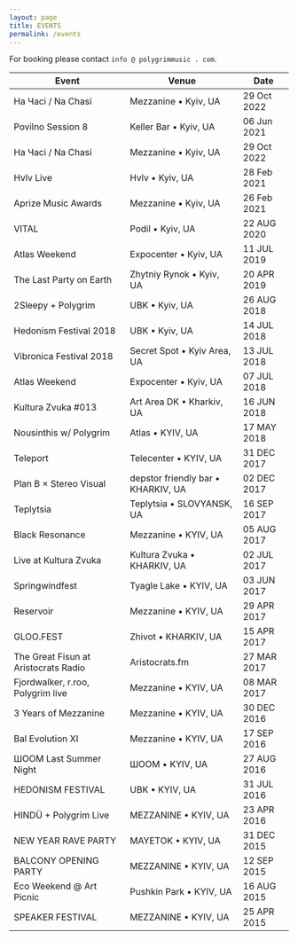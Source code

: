 ```yaml
---
layout: page
title: EVENTS
permalink: /events
---
```


For booking please contact `info @ polygrimmusic . com`.

| Event | Venue | Date |
| ----- | ----- | ---- |
| На Часі / Na Chasi | Mezzanine • Kyiv, UA | 29 Oct 2022 |
| Povilno Session 8 | Keller Bar • Kyiv, UA | 06 Jun 2021 |
| На Часі / Na Chasi | Mezzanine • Kyiv, UA | 29 Oct 2022 |
| Hvlv Live | Hvlv • Kyiv, UA | 28 Feb 2021 |
| Aprize Music Awards | Mezzanine • Kyiv, UA | 26 Feb 2021 |
| VITAL | Podil • Kyiv, UA | 22 AUG 2020 |
| Atlas Weekend | Expocenter • Kyiv, UA | 11 JUL 2019 |
| The Last Party on Earth | Zhytniy Rynok • Kyiv, UA | 20 APR 2019 |
| 2Sleepy + Polygrim | UBK • Kyiv, UA | 26 AUG 2018 |
| Hedonism Festival 2018 | UBK • Kyiv, UA | 14 JUL 2018 |
| Vibronica Festival 2018 | Secret Spot • Kyiv Area, UA | 13 JUL 2018 |
| Atlas Weekend | Expocenter • Kyiv, UA | 07 JUL 2018 |
| Kultura Zvuka #013 | Art Area DK • Kharkiv, UA | 16 JUN 2018 |
| Nousinthis w/ Polygrim | Atlas • KYIV, UA | 17 MAY 2018 |
| Teleport | Telecenter • KYIV, UA | 31 DEC 2017 |
| Plan B × Stereo Visual | depstor friendly bar • KHARKIV, UA | 02 DEC 2017 |
| Teplytsia | Teplytsia • SLOVYANSK, UA | 16 SEP 2017 |
| Black Resonance | Mezzanine • KYIV, UA | 05 AUG 2017 |
| Live at Kultura Zvuka | Kultura Zvuka • KHARKIV, UA | 02 JUL 2017 |
| Springwindfest | Tyagle Lake • KYIV, UA | 03 JUN 2017 |
| Reservoir | Mezzanine • KYIV, UA | 29 APR 2017 |
| GLOO.FEST | Zhivot • KHARKIV, UA | 15 APR 2017 |
| The Great Fisun at Aristocrats Radio | Aristocrats.fm | 27 MAR 2017 |
| Fjordwalker, r.roo, Polygrim live | Mezzanine • KYIV, UA | 08 MAR 2017 |
| 3 Years of Mezzanine | Mezzanine • KYIV, UA | 30 DEC 2016 |
| Bal Evolution XI | Mezzanine • KYIV, UA | 17 SEP 2016 |
| ШООМ Last Summer Night | ШООМ • KYIV, UA | 27 AUG 2016 |
| HEDONISM FESTIVAL | UBK • KYIV, UA | 31 JUL 2016 |
| HINDÜ + Polygrim Live | MEZZANINE • KYIV, UA | 23 APR 2016 |
| NEW YEAR RAVE PARTY | MAYETOK • KYIV, UA | 31 DEC 2015 |
| BALCONY OPENING PARTY | MEZZANINE • KYIV, UA | 12 SEP 2015 |
| Eco Weekend @ Art Picnic | Pushkin Park • KYIV, UA | 16 AUG 2015 |
| SPEAKER FESTIVAL | MEZZANINE • KYIV, UA | 25 APR 2015 |
